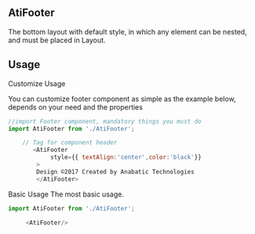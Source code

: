 ## AtiFooter
The bottom layout with default style, in which any element can be nested, and must be placed in Layout.

## Usage
Customize Usage

You can customize footer component as simple as the example below, depends on your need and the properties 
```js
//import Footer component, mandatory things you must do
import AtiFooter from './AtiFooter';

    // Tag for component header 
       <AtiFooter
            style={{ textAlign:'center',color:'black'}}
        >
        Design ©2017 Created by Anabatic Technologies 
        </AtiFooter>
```

Basic Usage
The most basic usage.
```js
import AtiFooter from './AtiFooter';

     <AtiFooter/>
```


